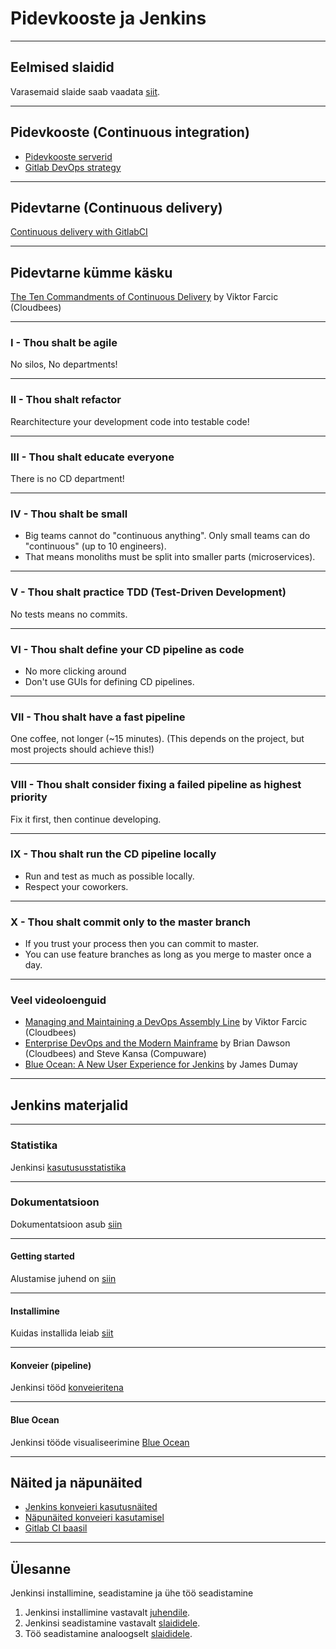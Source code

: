 # Pidevkooste ja Jenkins

---

## Eelmised slaidid
Varasemaid slaide saab vaadata [siit](http://dijkstra.cs.ttu.ee/~gert/jenkins/).

---

## Pidevkooste (Continuous integration)
* [Pidevkooste serverid](https://www.slant.co/topics/799/~best-continuous-integration-tools)
* [Gitlab DevOps strategy](https://about.gitlab.com/2017/10/04/devops-strategy/)

---

## Pidevtarne (Continuous delivery)
[Continuous delivery with GitlabCI](http://blog.kontena.io/continuous-delivery-with-gitlabci/)

---

## Pidevtarne kümme käsku
[The Ten Commandments of Continuous Delivery](https://www.youtube.com/watch?v=fD3P51Yv6so) by Viktor Farcic (Cloudbees)

---

### I - Thou shalt be agile
No silos, No departments!

---

### II - Thou shalt refactor
Rearchitecture your development code into testable code!

---

### III - Thou shalt educate everyone
There is no CD department!

---

### IV - Thou shalt be small
* Big teams cannot do "continuous anything". Only small teams can do "continuous" (up to 10 engineers).
* That means monoliths must be split into smaller parts (microservices).

---

### V - Thou shalt practice TDD (Test-Driven Development)
No tests means no commits.

---

### VI - Thou shalt define your CD pipeline as code
* No more clicking around
* Don't use GUIs for defining CD pipelines.

---

### VII - Thou shalt have a fast pipeline
One coffee, not longer (~15 minutes).  (This depends on the project, but most projects should achieve this!)

---

### VIII - Thou shalt consider fixing a failed pipeline as highest priority
Fix it first, then continue developing.

---

### IX - Thou shalt run the CD pipeline locally
* Run and test as much as possible locally.
* Respect your coworkers.

---

### X - Thou shalt commit only to the master branch
* If you trust your process then you can commit to master.
* You can use feature branches as long as you merge to master once a day.

---

### Veel videoloenguid
* [Managing and Maintaining a DevOps Assembly Line](https://www.youtube.com/watch?v=BJOkB-AUyOo) by Viktor Farcic (Cloudbees)
* [Enterprise DevOps and the Modern Mainframe](https://www.youtube.com/watch?v=mfaUG3Dbk5I) by Brian Dawson (Cloudbees) and Steve Kansa (Compuware)
* [Blue Ocean: A New User Experience for Jenkins](https://www.youtube.com/watch?v=mn61VFdScuk) by James Dumay

---

## Jenkins materjalid

---

### Statistika
Jenkinsi [kasutususstatistika](http://stats.jenkins.io/)

---

### Dokumentatsioon
Dokumentatsioon asub [siin](https://jenkins.io/doc/)

---

#### Getting started
Alustamise juhend on [siin](https://jenkins.io/doc/book/getting-started/)

---

#### Installimine
Kuidas installida leiab [siit](https://jenkins.io/doc/book/installing)

---

#### Konveier (pipeline)
Jenkinsi tööd [konveieritena](https://jenkins.io/doc/book/pipeline/)

---

#### Blue Ocean
Jenkinsi tööde visualiseerimine [Blue Ocean](https://jenkins.io/doc/book/blueocean/getting-started/)

---

## Näited ja näpunäited
* [Jenkins konveieri kasutusnäited](https://jenkins.io/doc/pipeline/examples/)
* [Näpunäited konveieri kasutamisel](https://www.cloudbees.com/blog/top-10-best-practices-jenkins-pipeline-plugin)
* [Gitlab CI baasil](https://docs.gitlab.com/ee/ci/examples/README.html)

---

## Ülesanne

Jenkinsi installimine, seadistamine ja ühe töö seadistamine

1. Jenkinsi installimine vastavalt [juhendile](https://jenkins.io/doc/book/installing).
2. Jenkinsi seadistamine vastavalt [slaididele](http://dijkstra.cs.ttu.ee/~gert/jenkins/).
3. Töö seadistamine analoogselt [slaididele](http://dijkstra.cs.ttu.ee/~gert/jenkins/).

